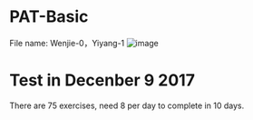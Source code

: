 # PAT-Basic
File name: Wenjie-0，Yiyang-1
![image](https://timgsa.baidu.com/timg?image&quality=80&size=b9999_10000&sec=1510941415712&di=942a6424088abf629ad35cc7f8cc9cb2&imgtype=0&src=http%3A%2F%2Fimg5.duitang.com%2Fuploads%2Fitem%2F201606%2F29%2F20160629150753_H8Xdy.jpeg)

# Test in Decenber 9 2017
There are 75 exercises, need 8 per day to complete in 10 days.
